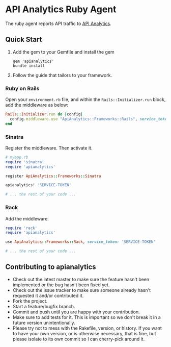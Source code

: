 # API Analytics Ruby Agent

The ruby agent reports API traffic to [API Analytics](http://apianalytics.com).


## Quick Start

1. Add the gem to your Gemfile and install the gem

    ```text
    gem 'apianalytics'
    bundle install
    ```

2. Follow the guide that tailors to your framework.

### Ruby on Rails

Open your `environment.rb` file, and within the `Rails::Initializer.run` block, add the middleware as below:

```ruby
Rails::Initializer.run do |config|
  config.middleware.use "ApiAnalytics::Frameworks::Rails", service_token: 'SERVICE-TOKEN'
end
```

### Sinatra

Register the middleware. Then activate it.

```ruby
# myapp.rb
require 'sinatra'
require 'apianalytics'

register ApiAnalytics::Frameworks::Sinatra

apianalytics! 'SERVICE-TOKEN'

# ... the rest of your code ...
```


### Rack

Add the middleware.

```ruby
require 'rack'
require 'apianalytics'

use ApiAnalytics::Frameworks::Rack, service_token: 'SERVICE-TOKEN'

# ... the rest of your code ...
```


## Contributing to apianalytics

* Check out the latest master to make sure the feature hasn't been implemented or the bug hasn't been fixed yet.
* Check out the issue tracker to make sure someone already hasn't requested it and/or contributed it.
* Fork the project.
* Start a feature/bugfix branch.
* Commit and push until you are happy with your contribution.
* Make sure to add tests for it. This is important so we don't break it in a future version unintentionally.
* Please try not to mess with the Rakefile, version, or history. If you want to have your own version, or is otherwise necessary, that is fine, but please isolate to its own commit so I can cherry-pick around it.


